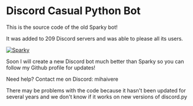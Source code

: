 # Discord Casual Python Bot

This is the source code of the old Sparky bot!

It was added to 209 Discord servers and was able to please all its users.


<a href="https://top.gg/bot/752202732902940783">
    <img src="https://top.gg/api/widget/752202732902940783.svg" alt="Sparky" />
</a>

Soon I will create a new Discord bot much better than Sparky so you can follow my Github profile for updates!


Need help? Contact me on Discord: mihaivere

There may be problems with the code because it hasn't been updated for several years and we don't know if it works on new versions of discord.py
